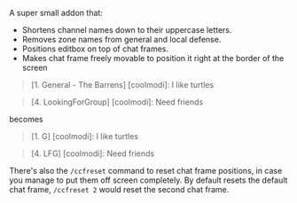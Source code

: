 A super small addon that:

* Shortens channel names down to their uppercase letters.
* Removes zone names from general and local defense.
* Positions editbox on top of chat frames.
* Makes chat frame freely movable to position it right at the border of the screen

>[1. General - The Barrens] [coolmodi]: I like turtles

>[4. LookingForGroup] [coolmodi]: Need friends

becomes

>[1. G] [coolmodi]: I like turtles

>[4. LFG] [coolmodi]: Need friends

There's also the `/ccfreset` command to reset chat frame positions, in case you manage to put them off screen completely. By default resets the default chat frame, `/ccfreset 2` would reset the second chat frame.